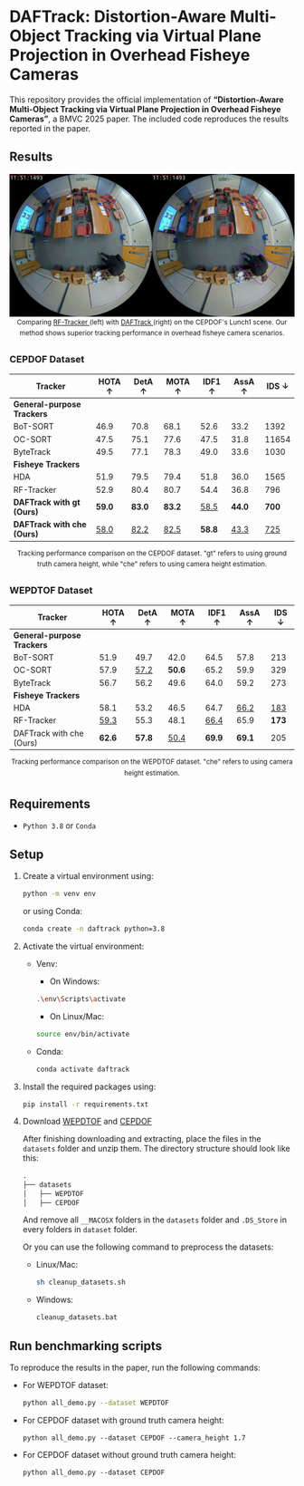 # DAFTrack: Distortion-Aware Multi-Object Tracking via Virtual Plane Projection in Overhead Fisheye Cameras

This repository provides the official implementation of <b>“Distortion-Aware Multi-Object Tracking via Virtual Plane Projection in Overhead Fisheye Cameras”</b>, a BMVC 2025 paper. The included code reproduces the results reported in the paper.


## Results

<p align="center">
    <img src="assets/output.gif" width="720">
    <br>
    <sup>
        Comparing <a
            href="https://bmva-archive.org.uk/bmvc/2024/papers/Paper_257/paper.pdf">
            RF-Tracker
        </a> (left) with <a
            href="https://github.com/PanithiVanasirikul/DAFTrack">
            DAFTrack
        </a> (right) on the CEPDOF's Lunch1 scene.
        Our method shows superior tracking performance in overhead fisheye camera scenarios.
    </sup>
</p>

### CEPDOF Dataset
<div align="center">

| Tracker | HOTA ↑ | DetA ↑ | MOTA ↑ | IDF1 ↑ | AssA ↑ | IDS ↓ |
|---------|--------|--------|--------|--------|--------|-------|
| **General-purpose Trackers** | | | | | | |
| BoT-SORT | 46.9 | 70.8 | 68.1 | 52.6 | 33.2 | 1392 |
| OC-SORT | 47.5 | 75.1 | 77.6 | 47.5 | 31.8 | 11654 |
| ByteTrack | 49.5 | 77.1 | 78.3 | 49.0 | 33.6 | 1030 |
| **Fisheye Trackers** | | | | | | |
| HDA | 51.9 | 79.5 | 79.4 | 51.8 | 36.0 | 1565 |
| RF-Tracker | 52.9 | 80.4 | 80.7 | 54.4 | 36.8 | 796 |
| **DAFTrack with gt (Ours)** | **59.0** | **83.0** | **83.2** | <ins>58.5</ins> | **44.0** | **700** |
| **DAFTrack with che (Ours)** | <ins>58.0</ins> | <ins>82.2</ins> | <ins>82.5</ins> | **58.8** | <ins>43.3</ins> | <ins>725</ins> |


<sup>Tracking performance comparison on the CEPDOF dataset. "gt" refers to using ground truth camera height, while "che" refers to using camera height estimation.</sup>
</div>


### WEPDTOF Dataset
<div align="center">

| Tracker | HOTA ↑ | DetA ↑ | MOTA ↑ | IDF1 ↑ | AssA ↑ | IDS ↓ |
|---------|--------|--------|--------|--------|--------|-------|
| **General-purpose Trackers** | | | | | | |
| BoT-SORT | 51.9 | 49.7 | 42.0 | 64.5 | 57.8 | 213 |
| OC-SORT | 57.9 | <ins>57.2</ins> | **50.6** | 65.2 | 59.9 | 329 |
| ByteTrack | 56.7 | 56.2 | 49.6 | 64.0 | 59.2 | 273 |
| **Fisheye Trackers** | | | | | | |
| HDA | 58.1 | 53.2 | 46.5 | 64.7 | <ins>66.2</ins> | <ins>183</ins> |
| RF-Tracker | <ins>59.3</ins> | 55.3 | 48.1 | <ins>66.4</ins> | 65.9 | **173** |
| DAFTrack with che (Ours) | **62.6** | **57.8** | <ins>50.4</ins> | **69.9** | **69.1** | 205 |

<sup>Tracking performance comparison on the WEPDTOF dataset. "che" refers to using camera height estimation.</sup>
</div>


## Requirements

- `Python 3.8` or `Conda`

## Setup

1. Create a virtual environment using:

    ```bash
    python -m venv env
    ```

    or using Conda:

    ```bash
    conda create -n daftrack python=3.8
    ```

2. Activate the virtual environment:
    - Venv:
        - On Windows:

        ```bash
        .\env\Scripts\activate
        ```

        - On Linux/Mac:

        ```bash
        source env/bin/activate
        ```
    
    - Conda:

        ```bash
        conda activate daftrack
        ```


3. Install the required packages using:

    ```bash
    pip install -r requirements.txt
    ```


4. Download [WEPDTOF](https://vip.bu.edu/projects/vsns/cossy/datasets/wepdtof/) and [CEPDOF](https://vip.bu.edu/projects/vsns/cossy/datasets/cepdof/)
    
    After finishing downloading and extracting, place the files in the `datasets` folder and unzip them. The directory structure should look like this:

    ```
    .
    ├── datasets
    │   ├── WEPDTOF
    │   ├── CEPDOF
    ```

    And remove all `__MACOSX` folders in the `datasets` folder and `.DS_Store` in every folders in `dataset` folder.

    Or you can use the following command to preprocess the datasets:

    - Linux/Mac:
        ```bash
        sh cleanup_datasets.sh
        ```
    - Windows:
        ```bat
        cleanup_datasets.bat
        ```


## Run benchmarking scripts

To reproduce the results in the paper, run the following commands:

- For WEPDTOF dataset:
   ```bash
   python all_demo.py --dataset WEPDTOF
   ```

- For CEPDOF dataset with ground truth camera height:
   ```
   python all_demo.py --dataset CEPDOF --camera_height 1.7
   ```

- For CEPDOF dataset without ground truth camera height:
   ```
   python all_demo.py --dataset CEPDOF
   ```